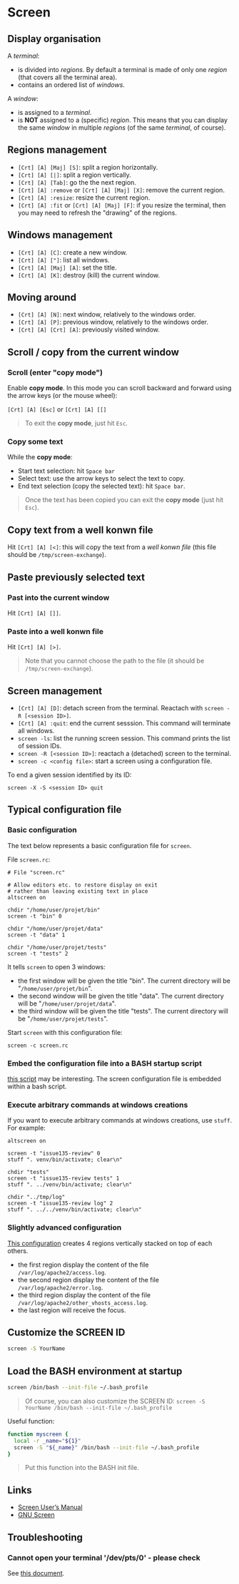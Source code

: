 # Screen

## Display organisation

A _terminal_:

* is divided into _regions_. By default a terminal is made of only one _region_ (that covers all the terminal area).
* contains an ordered list of _windows_.

A _window_:

* is assigned to a _terminal_.
* is **NOT** assigned to a (specific) _region_. This means that you can display the same _window_ in multiple _regions_ (of the same _terminal_, of course).

## Regions management

* `[Crt] [A] [Maj] [S]`: split a region horizontally.
* `[Crt] [A] [|]`: split a region vertically.
* `[Crt] [A] [Tab]`: go the the next region.
* `[Crt] [A] :remove` or `[Crt] [A] [Maj] [X]`: remove the current region.
* `[Crt] [A] :resize`: resize the current region.
* `[Crt] [A] :fit` or `[Crt] [A] [Maj] [F]`: if you resize the terminal, then you may need to refresh the "drawing" of the regions.

## Windows management

* `[Crt] [A] [C]`: create a new window.
* `[Crt] [A] ["]`: list all windows.
* `[Crt] [A] [Maj] [A]`: set the title.
* `[Crt] [A] [K]`: destroy (kill) the current window.

## Moving around

* `[Crt] [A] [N]`: next window, relatively to the windows order.
* `[Crt] [A] [P]`: previous window, relatively to the windows order.
* `[Crt] [A] [Crt] [A]`: previously visited window.

## Scroll / copy from the current window

### Scroll (enter "copy mode")

Enable **copy mode**. In this mode you can scroll backward and forward using the arrow keys (or the mouse wheel):

`[Crt] [A] [Esc]` or `[Crt] [A] [[]`

> To exit the **copy mode**, just hit `Esc`.

### Copy some text

While the **copy mode**:

* Start text selection: hit `Space bar`
* Select text: use the arrow keys to select the text to copy.
* End text selection (copy the selected text): hit `Space bar`.

> Once the text has been copied you can exit the **copy mode** (just hit `Esc`).

## Copy text from a well konwn file

Hit `[Crt] [A] [<]`: this will copy the text from a _well konwn file_ (this file should be `/tmp/screen-exchange`).

## Paste previously selected text

### Past into the current window

Hit `[Crt] [A] []]`.

### Paste into a well konwn file

Hit `[Crt] [A] [>]`.

> Note that you cannot choose the path to the file (it should be `/tmp/screen-exchange`).

## Screen management

* `[Crt] [A] [D]`: detach screen from the terminal. Reactach with `screen -R [<session ID>]`.
* `[Crt] [A] :quit`: end the current sesssion. This command will terminate all windows.
* `screen -ls`: list the running screen session. This command prints the list of session IDs.
* `screen -R [<session ID>]`: reactach a (detached) screen to the terminal.
* `screen -c <config file>`: start a screen using a configuration file.

To end a given session identified by its ID:

    screen -X -S <session ID> quit

## Typical configuration file

### Basic configuration

The text below represents a basic configuration file for `screen`.

File `screen.rc`:

    # File "screen.rc"

    # Allow editors etc. to restore display on exit
    # rather than leaving existing text in place
    altscreen on

    chdir "/home/user/projet/bin"
    screen -t "bin" 0 

    chdir "/home/user/projet/data"
    screen -t "data" 1

    chdir "/home/user/projet/tests"
    screen -t "tests" 2

It tells `screen` to open 3 windows:

* the first window will be given the title "bin". The current directory will be "`/home/user/projet/bin`".
* the second window will be given the title "data". The current directory will be "`/home/user/projet/data`".
* the third window will be given the title "tests". The current directory will be "`/home/user/projet/tests`".

Start `screen` with this configuration file:

    screen -c screen.rc

### Embed the configuration file into a BASH startup script

[this script](code/screen-1.sh) may be interesting. The screen configuration file is embedded within a bash script.

### Execute arbitrary commands at windows creations

If you want to execute arbitrary commands at windows creations, use `stuff`. For example:

    altscreen on

    screen -t "issue135-review" 0
    stuff ". venv/bin/activate; clear\n"

    chdir "tests"
    screen -t "issue135-review tests" 1
    stuff ". ../venv/bin/activate; clear\n"

    chdir "../tmp/log"
    screen -t "issue135-review log" 2
    stuff ". ../../venv/bin/activate; clear\n"

### Slightly advanced configuration

[This configuration](code/screen-1.rc) creates 4 regions vertically stacked on top of each others.

* the first region display the content of the file `/var/log/apache2/access.log`.
* the second region display the content of the file `/var/log/apache2/error.log`.
* the third region display the content of the file `/var/log/apache2/other_vhosts_access.log`.
* the last region will receive the focus.

## Customize the SCREEN ID

```bash
screen -S YourName
```

## Load the BASH environment at startup

```bash
screen /bin/bash --init-file ~/.bash_profile
```

> Of course, you can also customize the SCREEN ID: `screen -S YourName /bin/bash --init-file ~/.bash_profile`

Useful function:

```bash
function myscreen {
  local -r _name="${1}"
  screen -S "${_name}" /bin/bash --init-file ~/.bash_profile
}
```

> Put this function into the BASH init file.

## Links

* [Screen User’s Manual](https://www.gnu.org/software/screen/manual/screen.html)
* [GNU Screen](https://wiki.archlinux.org/index.php/GNU_Screen#Use_256_colors)

## Troubleshooting

### Cannot open your terminal '/dev/pts/0' - please check

See [this document](https://makandracards.com/makandra/2533-solve-screen-error-cannot-open-your-terminal-dev-pts-0-please-check).

